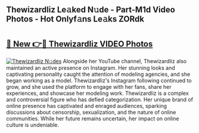 ## Thewizardliz Le𝚊ked N𝚞de - Part-M1d Video Photos - Hot Onlyf𝚊ns Le𝚊ks ZORdk

# <h2><a href="http://ac19240.deff.icu/?id=Thewizardliz">🔗 New 👉🔴 Thewizardliz VIDEO Photos</a></h2>

[![Thewizardliz N𝚞des](https://i.imgur.com/rIISA9y.gif)](http://ac19240.deff.icu/?id=Thewizardliz)
Alongside her YouTube channel, Thewizardliz also maintained an active presence on Instagram. Her stunning looks and captivating personality caught the attention of modeling agencies, and she began working as a model. Thewizardliz's Instagram following continued to grow, and she used the platform to engage with her fans, share her experiences, and showcase her modeling work. Thewizardliz is a complex and controversial figure who has defied categorization. Her unique brand of online presence has captivated and enraged audiences, sparking discussions about censorship, sexualization, and the nature of online communities. While her future remains uncertain, her impact on online culture is undeniable.
